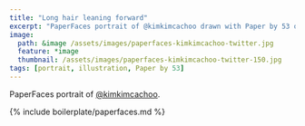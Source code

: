 ```yaml
---
title: "Long hair leaning forward"
excerpt: "PaperFaces portrait of @kimkimcachoo drawn with Paper by 53 on an iPad."
image: 
  path: &image /assets/images/paperfaces-kimkimcachoo-twitter.jpg 
  feature: *image
  thumbnail: /assets/images/paperfaces-kimkimcachoo-twitter-150.jpg
tags: [portrait, illustration, Paper by 53]
---
```


PaperFaces portrait of [@kimkimcachoo](http://twitter.com/kimkimcachoo).

{% include boilerplate/paperfaces.md %}
